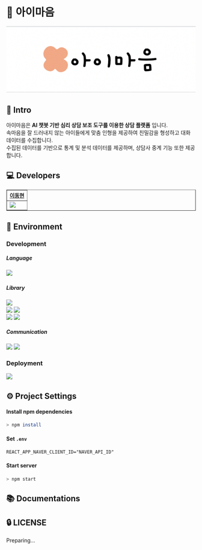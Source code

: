 # 🧸 아이마음

<img src="./.gitlab/assets/main.png">

## 📌 Intro

아이마음은 <b>AI 챗봇 기반 심리 상담 보조 도구를 이용한 상담 플랫폼</b> 입니다. <br>
속마음을 잘 드러내지 않는 아이들에게 맞춤 인형을 제공하여 친밀감을 형성하고 대화 데이터를 수집합니다. <br>
수집된 데이터를 기반으로 통계 및 분석 데이터를 제공하며, 상담사 중계 기능 또한 제공합니다.<br>

## 💻 Developers
<div align="center">
    <table border="1">
        <th><a href="https://github.com/L2HYUNN">이동현</a></th>
        <tr>
            <td>
                <img src="https://github.com/L2HYUNN.png" width='80' />
            </td>
        </tr>
    </table>
</div>

## 🔨 Environment

### Development

##### Language 
<img src="https://img.shields.io/badge/Javascript-F7DF1E?style=flat-square&logo=Javascript&logoColor=black">


##### Library


<img src="https://img.shields.io/badge/React-61DAFB?style=flat-square&logo=React&logoColor=black">


<br/>

<img src="https://img.shields.io/badge/React&nbsp;Query-FF4154?style=flat-square&logo=ReactQuery&logoColor=black">
<img src="https://img.shields.io/badge/Recoil-3578E5?style=flat-square&logo=Recoil&logoColor=black">

<br/>

<img src="https://img.shields.io/badge/React&nbsp;Router-CA4245?style=flat-square&logo=ReactRouter&logoColor=black">
<img src="https://img.shields.io/badge/React&nbsp;Hook&nbsp;Form-EC5990?style=flat-square&logo=ReactHookForm&logoColor=black">


##### Communication
  <img src="https://img.shields.io/badge/Collabee-bd9419?style=flat-square&logo=collabee&logoColor=white"/> <img src="https://img.shields.io/badge/GitLab-FC6D26?style=flat-square&logo=GitLab&logoColor=white"/>


### Deployment

<img src="https://img.shields.io/badge/Amazon&nbsp;EC2-FF9900?style=flat-square&logo=AmazonEC2&logoColor=black"/>



## ⚙️ Project Settings

#### Install npm  dependencies

```bash
> npm install
```

#### Set  `.env`

```dotenv
REACT_APP_NAVER_CLIENT_ID="NAVER_API_ID"
```

#### Start server

```bash
> npm start
```


## 📚 Documentations


## 🔒 LICENSE

Preparing... 








